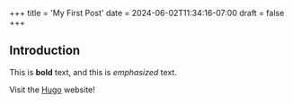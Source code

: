 +++
title = 'My First Post'
date = 2024-06-02T11:34:16-07:00
draft = false
+++

## Introduction

This is **bold** text, and this is *emphasized* text.

Visit the [Hugo](https://gohugo.io/) website!
